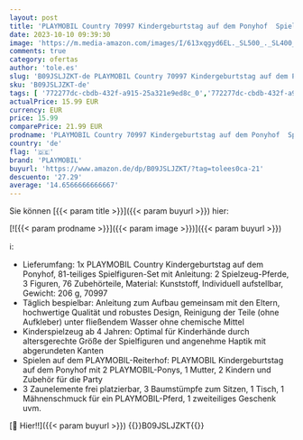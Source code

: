 ```yaml
---
layout: post
title: 'PLAYMOBIL Country 70997 Kindergeburtstag auf dem Ponyhof  Spielzeug für Kinder ab 4 Jahren'
date: 2023-10-10 09:39:30
image: 'https://m.media-amazon.com/images/I/613xqgyd6EL._SL500_._SL400_.jpg'
comments: true
category: ofertas
author: 'tole.es'
slug: 'B09JSLJZKT-de PLAYMOBIL Country 70997 Kindergeburtstag auf dem Ponyhof...'
sku: 'B09JSLJZKT-de'
tags: [ '772277dc-cbdb-432f-a915-25a321e9ed8c_0','772277dc-cbdb-432f-a915-25a321e9ed8c_3901','Arborist Merchandising Root','Self Service','Special Features Stores','Spielfigur Spielsets','Spielzeug','Spielzeugfiguren & Spielsets','Xmas23 Most wanted Toys','playmobil','🇩🇪', ]
actualPrice: 15.99 EUR
currency: EUR
price: 15.99
comparePrice: 21.99 EUR
prodname: 'PLAYMOBIL Country 70997 Kindergeburtstag auf dem Ponyhof  Spielzeug für Kinder ab 4 Jahren'
country: 'de'
flag: '🇩🇪'
brand: 'PLAYMOBIL'
buyurl: 'https://www.amazon.de/dp/B09JSLJZKT/?tag=tolees0ca-21'
descuento: '27.29'
average: '14.6566666666667'
---
```


Sie können [{{< param title >}}]({{< param buyurl >}}) hier:

[![{{< param prodname >}}]({{< param image >}})]({{< param buyurl >}})

ℹ️:

- Lieferumfang: 1x PLAYMOBIL Country Kindergeburtstag auf dem Ponyhof, 81-teiliges Spielfiguren-Set mit Anleitung: 2 Spielzeug-Pferde, 3 Figuren, 76 Zubehörteile, Material: Kunststoff, Individuell aufstellbar, Gewicht: 206 g, 70997
- Täglich bespielbar: Anleitung zum Aufbau gemeinsam mit den Eltern, hochwertige Qualität und robustes Design, Reinigung der Teile (ohne Aufkleber) unter fließendem Wasser ohne chemische Mittel
- Kinderspielzeug ab 4 Jahren: Optimal für Kinderhände durch altersgerechte Größe der Spielfiguren und angenehme Haptik mit abgerundeten Kanten
- Spielen auf dem PLAYMOBIL-Reiterhof: PLAYMOBIL Kindergeburtstag auf dem Ponyhof mit 2 PLAYMOBIL-Ponys, 1 Mutter, 2 Kindern und Zubehör für die Party
- 3 Zaunelemente frei platzierbar, 3 Baumstümpfe zum Sitzen, 1 Tisch, 1 Mähnenschmuck für ein PLAYMOBIL-Pferd, 1 zweiteiliges Geschenk uvm.

[🛒 Hier!!]({{< param buyurl >}})
{{<world>}}B09JSLJZKT{{</world>}}
